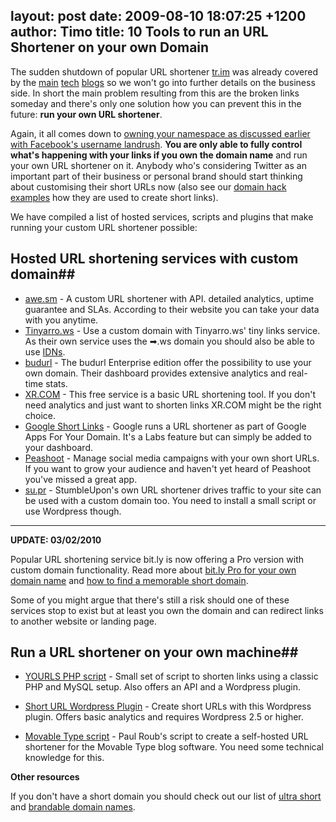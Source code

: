 layout: post
date: 2009-08-10 18:07:25 +1200
author: Timo
title: 10 Tools to run an URL Shortener on your own Domain
----

The sudden shutdown of popular URL shortener [tr.im](http://tr.im "tr.im URL shortener") was already covered by the [main](http://mashable.com/2009/08/09/trim-shuts-down/ "tr.im on Mashable") [tech](http://archived.link/http://www.techcrunch.com/2009/08/09/trim-throws-in-the-towel/ "tr.im on Techcrunch") [blogs](http://www.readwriteweb.com/archives/twitter_hammers_nail_in_coffin_for_trim.php "tr.im on ReadWriteWeb") so we won't go into further details on the business side. In short the main problem resulting from this are the broken links someday and there's only one solution how you can prevent this in the future: **run your own URL shortener**.

Again, it all comes down to [owning your namespace as discussed earlier with Facebook's username landrush](https://iwantmyname.com/blog/2009/06/i-want-my-name-or-how-you-can-own-your-online-identity-with-domains.html "Own your identity"). **You are only able to fully control what's happening with your links if you own the domain name** and run your own URL shortener on it. Anybody who's considering Twitter as an important part of their business or personal brand should start thinking about customising their short URLs now (also see our [domain hack examples](https://iwantmyname.com/blog/2009/05/how-to-find-a-domain-hack.html "How to find a domain hack") how they are used to create short links).

We have compiled a list of hosted services, scripts and plugins that make running your custom URL shortener possible:

## Hosted URL shortening services with custom domain##

* [awe.sm](https://iwantmyname.com/features/applications/custom-domain-apps/url-shortener/awe.sm-hosted-url-shortening-service "awe.sm URL shortener") - A custom URL shortener with API. detailed analytics, uptime guarantee and SLAs. According to their website you can take your data with you anytime.
* [Tinyarro.ws](http://tinyarro.ws "Tinyarrows URL shortening service") - Use a custom domain with Tinyarro.ws' tiny links service. As their own service uses the ➡.ws domain you should also be able to use [IDNs](https://iwantmyname.com/idns/search-register-internationalised-domain-names "Virtual Keyboard IDN search and registration").
* [budurl](http://budurl.com/ "URL shrinker budurl") - The budurl Enterprise edition offer the possibility to use your own domain. Their dashboard provides extensive analytics and real-time stats.
* [XR.COM](http://archived.link/http://blog.xr.com/2009/04/your-own-domain-xr-your-very-own-tiny.html "xr.com - Your own URL shortener") - This free service is a basic URL shortening tool. If you don't need analytics and just want to shorten links XR.COM might be the right choice.
* [Google Short Links](http://www.google.com/enterprise/marketplace/viewListing?productListingId=5143210+6352879591152674960 "Google Short Links") - Google runs a URL shortener as part of Google Apps For Your Domain. It's a Labs feature but can simply be added to your dashboard.
* [Peashoot](http://archived.link/http://peashootapp.com/ "Peashoot App - Twitter Marketing") - Manage social media campaigns with your own short URLs. If you want to grow your audience and haven't yet heard of Peashoot you've missed a great app.
* [su.pr](http://archived.link/http://www.stumbleupon.com/developers/Supr:Short_URLs_on_your_own_domain/ "su.pr - short URLs on your own domain") - StumbleUpon's own URL shortener drives traffic to your site can be used with a custom domain too. You need to install a small script or use Wordpress though.

***

**UPDATE: 03/02/2010**

Popular URL shortening service bit.ly is now offering a Pro version with custom domain functionality. Read more about [bit.ly Pro for your own domain name](https://iwantmyname.com/services/url-shortener/bit.ly-pro-custom-domain-short-url-forwarding-service) and [how to find a memorable short domain](https://iwantmyname.com/blog/2010/02/buy-short-domain-name-bitly-pro-custom-url-shortener.html).

Some of you might argue that there's still a risk should one of these services stop to exist but at least you own the domain and can redirect links to another website or landing page.

## Run a URL shortener on your own machine##

* [YOURLS PHP script](http://yourls.org/ "YOURLS - Your Own URL Shortener") - Small set of script to shorten links using a classic PHP and MySQL setup. Also offers an API and a Wordpress plugin.

* [Short URL Wordpress Plugin](http://wordpress.org/extend/plugins/short-url-plugin/ "Short URL Wordpress Plugin") - Create short URLs with this Wordpress plugin. Offers basic analytics and requires Wordpress 2.5 or higher.

* [Movable Type script](http://roub.net/blahg/archives/2009/07/rolling-your-ow.html "Movable Type Short URLs") - Paul Roub's script to create a self-hosted URL shortener for the Movable Type blog software. You need some technical knowledge for this.

**Other resources**

If you don't have a short domain you should check out our list of [ultra short](https://iwantmyname.com/blog/2009/04/list-of-available-ultra-short-2-letter-domain-names.html "Ultra short domains") and [brandable domain names](https://iwantmyname.com/blog/2009/04/brandable-domain-list-for-short-url.html "Brandable domain names").
